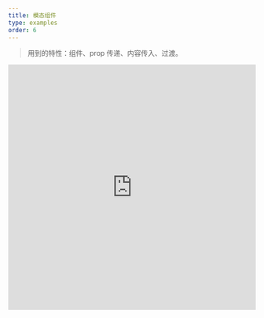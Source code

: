 ```yaml
---
title: 模态组件
type: examples
order: 6
---
```


> 用到的特性：组件、prop 传递、内容传入、过渡。

<iframe width="100%" height="500" src="http://jsfiddle.net/yyx990803/msx42stu/embedded/result,html,js,css" allowfullscreen="allowfullscreen" frameborder="0"></iframe>
